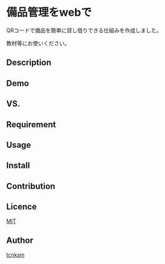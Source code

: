 # 備品管理をwebで
QRコードで備品を簡単に貸し借りできる仕組みを作成しました。
 
教材等にお使いください。

## Description

## Demo



## VS. 

## Requirement

## Usage

## Install

## Contribution

## Licence

[MIT](https://github.com/tcnksm/tool/blob/master/LICENCE)

## Author

[tcnksm](https://github.com/tcnksm)
